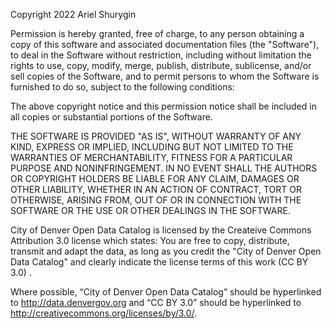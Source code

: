 Copyright 2022 Ariel Shurygin

Permission is hereby granted, free of charge, to any person obtaining a copy of this software and associated documentation files (the "Software"), to deal in the Software without restriction, including without limitation the rights to use, copy, modify, merge, publish, distribute, sublicense, and/or sell copies of the Software, and to permit persons to whom the Software is furnished to do so, subject to the following conditions:

The above copyright notice and this permission notice shall be included in all copies or substantial portions of the Software.

THE SOFTWARE IS PROVIDED "AS IS", WITHOUT WARRANTY OF ANY KIND, EXPRESS OR IMPLIED, INCLUDING BUT NOT LIMITED TO THE WARRANTIES OF MERCHANTABILITY, FITNESS FOR A PARTICULAR PURPOSE AND NONINFRINGEMENT. IN NO EVENT SHALL THE AUTHORS OR COPYRIGHT HOLDERS BE LIABLE FOR ANY CLAIM, DAMAGES OR OTHER LIABILITY, WHETHER IN AN ACTION OF CONTRACT, TORT OR OTHERWISE, ARISING FROM, OUT OF OR IN CONNECTION WITH THE SOFTWARE OR THE USE OR OTHER DEALINGS IN THE SOFTWARE.



City of Denver Open Data Catalog is licensed by the Createive Commons Attribution 3.0 license which states:
You are free to copy, distribute, transmit and adapt the data, as long as you credit the "City of Denver Open Data Catalog" and clearly indicate the license terms of this work (CC BY 3.0) .

Where possible, “City of Denver Open Data Catalog” should be hyperlinked to http://data.denvergov.org and “CC BY 3.0” should be hyperlinked to http://creativecommons.org/licenses/by/3.0/.
